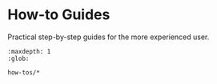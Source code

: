 # How-to Guides

Practical step-by-step guides for the more experienced user.

```{toctree}
:maxdepth: 1
:glob:

how-tos/*
```
